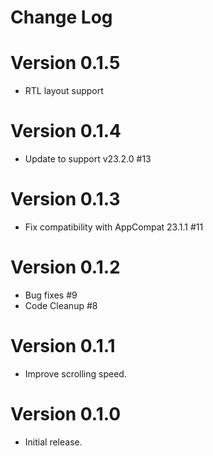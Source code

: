 Change Log
==========

# Version 0.1.5
* RTL layout support

# Version 0.1.4
* Update to support v23.2.0 #13

# Version 0.1.3
* Fix compatibility with AppCompat 23.1.1 #11

# Version 0.1.2
* Bug fixes #9
* Code Cleanup #8

# Version 0.1.1
* Improve scrolling speed.

# Version 0.1.0
* Initial release.
